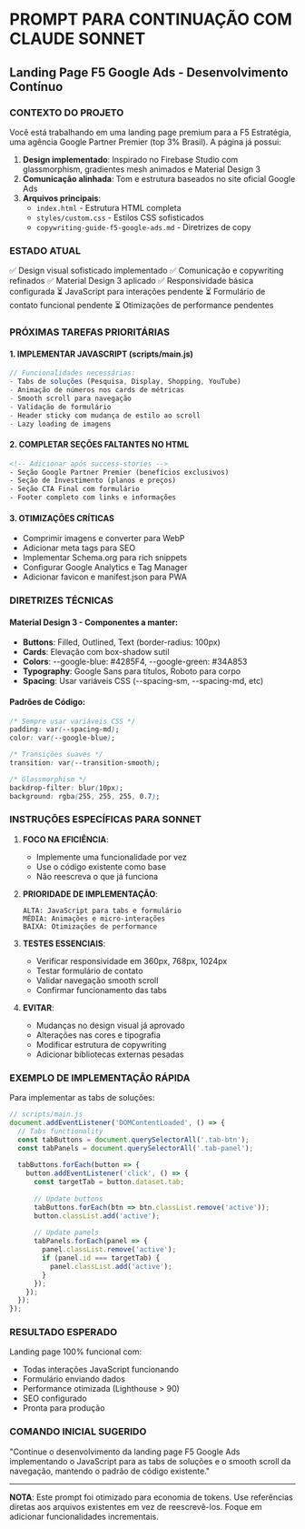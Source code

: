# PROMPT PARA CONTINUAÇÃO COM CLAUDE SONNET
## Landing Page F5 Google Ads - Desenvolvimento Contínuo

### CONTEXTO DO PROJETO
Você está trabalhando em uma landing page premium para a F5 Estratégia, uma agência Google Partner Premier (top 3% Brasil). A página já possui:

1. **Design implementado**: Inspirado no Firebase Studio com glassmorphism, gradientes mesh animados e Material Design 3
2. **Comunicação alinhada**: Tom e estrutura baseados no site oficial Google Ads
3. **Arquivos principais**:
   - `index.html` - Estrutura HTML completa
   - `styles/custom.css` - Estilos CSS sofisticados
   - `copywriting-guide-f5-google-ads.md` - Diretrizes de copy

### ESTADO ATUAL
✅ Design visual sofisticado implementado
✅ Comunicação e copywriting refinados
✅ Material Design 3 aplicado
✅ Responsividade básica configurada
⏳ JavaScript para interações pendente
⏳ Formulário de contato funcional pendente
⏳ Otimizações de performance pendentes

### PRÓXIMAS TAREFAS PRIORITÁRIAS

#### 1. IMPLEMENTAR JAVASCRIPT (scripts/main.js)
```javascript
// Funcionalidades necessárias:
- Tabs de soluções (Pesquisa, Display, Shopping, YouTube)
- Animação de números nos cards de métricas
- Smooth scroll para navegação
- Validação de formulário
- Header sticky com mudança de estilo ao scroll
- Lazy loading de imagens
```

#### 2. COMPLETAR SEÇÕES FALTANTES NO HTML
```html
<!-- Adicionar após success-stories -->
- Seção Google Partner Premier (benefícios exclusivos)
- Seção de Investimento (planos e preços)
- Seção CTA Final com formulário
- Footer completo com links e informações
```

#### 3. OTIMIZAÇÕES CRÍTICAS
- Comprimir imagens e converter para WebP
- Adicionar meta tags para SEO
- Implementar Schema.org para rich snippets
- Configurar Google Analytics e Tag Manager
- Adicionar favicon e manifest.json para PWA

### DIRETRIZES TÉCNICAS

#### Material Design 3 - Componentes a manter:
- **Buttons**: Filled, Outlined, Text (border-radius: 100px)
- **Cards**: Elevação com box-shadow sutil
- **Colors**: --google-blue: #4285F4, --google-green: #34A853
- **Typography**: Google Sans para títulos, Roboto para corpo
- **Spacing**: Usar variáveis CSS (--spacing-sm, --spacing-md, etc)

#### Padrões de Código:
```css
/* Sempre usar variáveis CSS */
padding: var(--spacing-md);
color: var(--google-blue);

/* Transições suaves */
transition: var(--transition-smooth);

/* Glassmorphism */
backdrop-filter: blur(10px);
background: rgba(255, 255, 255, 0.7);
```

### INSTRUÇÕES ESPECÍFICAS PARA SONNET

1. **FOCO NA EFICIÊNCIA**: 
   - Implemente uma funcionalidade por vez
   - Use o código existente como base
   - Não reescreva o que já funciona

2. **PRIORIDADE DE IMPLEMENTAÇÃO**:
   ```
   ALTA: JavaScript para tabs e formulário
   MÉDIA: Animações e micro-interações
   BAIXA: Otimizações de performance
   ```

3. **TESTES ESSENCIAIS**:
   - Verificar responsividade em 360px, 768px, 1024px
   - Testar formulário de contato
   - Validar navegação smooth scroll
   - Confirmar funcionamento das tabs

4. **EVITAR**:
   - Mudanças no design visual já aprovado
   - Alterações nas cores e tipografia
   - Modificar estrutura de copywriting
   - Adicionar bibliotecas externas pesadas

### EXEMPLO DE IMPLEMENTAÇÃO RÁPIDA

Para implementar as tabs de soluções:
```javascript
// scripts/main.js
document.addEventListener('DOMContentLoaded', () => {
  // Tabs functionality
  const tabButtons = document.querySelectorAll('.tab-btn');
  const tabPanels = document.querySelectorAll('.tab-panel');
  
  tabButtons.forEach(button => {
    button.addEventListener('click', () => {
      const targetTab = button.dataset.tab;
      
      // Update buttons
      tabButtons.forEach(btn => btn.classList.remove('active'));
      button.classList.add('active');
      
      // Update panels
      tabPanels.forEach(panel => {
        panel.classList.remove('active');
        if (panel.id === targetTab) {
          panel.classList.add('active');
        }
      });
    });
  });
});
```

### RESULTADO ESPERADO
Landing page 100% funcional com:
- Todas interações JavaScript funcionando
- Formulário enviando dados
- Performance otimizada (Lighthouse > 90)
- SEO configurado
- Pronta para produção

### COMANDO INICIAL SUGERIDO
"Continue o desenvolvimento da landing page F5 Google Ads implementando o JavaScript para as tabs de soluções e o smooth scroll da navegação, mantendo o padrão de código existente."

---

**NOTA**: Este prompt foi otimizado para economia de tokens. Use referências diretas aos arquivos existentes em vez de reescrevê-los. Foque em adicionar funcionalidades incrementais.
